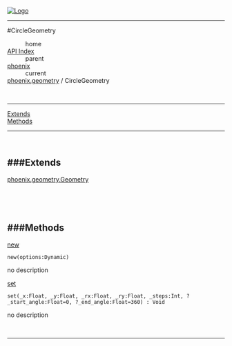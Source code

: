 
[![Logo](../../../images/logo.png)](../../../index.html)

---

#CircleGeometry


&emsp;&emsp;&emsp;home   
[API Index](../../../api/index.html#phoenix.geometry)   
&emsp;&emsp;&emsp;parent    
[phoenix](../)     
&emsp;&emsp;&emsp;current    
[phoenix.geometry](./) / CircleGeometry

<br/>

---


[Extends](#Extends)   
[Methods](#Methods)   


---

&nbsp;   

<a class="lift" name="Extends" ></a>
###Extends   
---
<a class="lift" name="phoenix.geometry.Geometry" href="{{{rel_path}}}api/phoenix/geometry/Geometry.html">phoenix.geometry.Geometry</a>

&nbsp;   

&nbsp;   

<a class="lift" name="Methods" ></a>
###Methods   
---
<a class="lift" name="new" href="#new">new</a>



`new(options:Dynamic) `

<span class="small_desc_flat"> no description </span>   

<a class="lift" name="set" href="#set">set</a>



`set(_x:Float, _y:Float, _rx:Float, _ry:Float, _steps:Int, ?_start_angle:Float=0, ?_end_angle:Float=360) : Void`

<span class="small_desc_flat"> no description </span>   



&nbsp;
&nbsp;
&nbsp;

---  


&nbsp;   
&nbsp;   